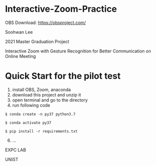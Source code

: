 # Interactive-Zoom-Practice

OBS Download: https://obsproject.com/

Soohwan Lee

2021 Master Graduation Project

Interactive Zoom with Gesture Recognition for Better Communication on Online Meeting

# Quick Start for the pilot test

1. install OBS, Zoom, anaconda
2. download this project and unzip it
3. open terminal and go to the directory
4. run following code

`$ conda create -n py37 python3.7`

`$ conda activate py37`

`$ pip install -r requirements.txt`

6. ...

EXPC LAB

UNIST
